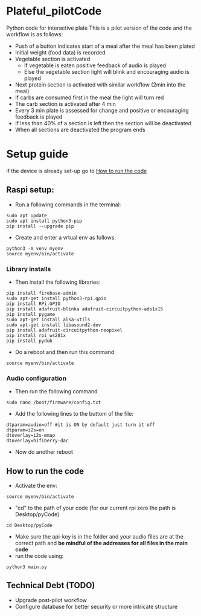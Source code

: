 # Plateful_pilotCode
Python code for interactive plate This is a pilot version of the code and the workflow is as follows:

- Push of a button indicates start of a meal after the meal has been plated
- Initial weight (food data) is recorded
- Vegetable section is activated 
  - If vegetable is eaten positive feedback of audio is played 
  - Else the vegetable section light will blink and encouraging audio is played 
- Next protein section is activated with similar workflow (2min into the meal)
- If carbs are consumed first in the meal the light will turn red
- The carb section is activated after 4 min
- Every 3 min plate is assessed for change and positive or encouraging feedback is played 
- If less than 40% of a section is left then the section will be deactivated
- When all sections are deactivated the program ends

# Setup guide
if the device is already set-up go to [How to run the code](https://github.com/MojTabax2/Plateful_pilotCode/blob/main/README.md#how-to-run-the-code)



## Raspi setup:
- Run a following commands in the terminal:
``` shell
sudo apt update
sudo apt install python3-pip
pip install --upgrade pip
```
- Create and enter a vrtual env as follows:
``` shell
python3 -m venv myenv
source myenv/bin/activate
```



### Library installs
- Then install the following libraries:
``` shell
pip install firebase-admin
sudo apt-get install python3-rpi.gpio
pip install RPi.GPIO
pip install adafruit-blinka adafruit-circuitpython-ads1x15
pip install pygame
sudo apt-get install alsa-utils
sudo apt-get install libasound2-dev
pip install adafruit-circuitpython-neopixel
pip install rpi_ws281x
pip install pydub
```
- Do a reboot and then run this command
``` shell
source myenv/bin/activate
```


### Audio configuration
- Then run the following command
``` shell
sudo nano /boot/firmware/config.txt
```
- Add the following lines to the buttom of the file:
```
dtparam=audio=off #it is ON by default just turn it off
dtparam=i2s=on 
dtoverlay=i2s-mmap
dtoverlay=hifiberry-dac
```



- Now do another reboot




## How to run the code
- Activate the env:
``` shell
source myenv/bin/activate
```
- "cd" to the path of your code (for our current rpi zero the path is Desktop/pyCode)
``` shell
cd Desktop/pyCode
```
- Make sure the api-key is in the folder and your audio files are at the correct path and **be mindful of the addresses for all files in the main code**
- run the code using:
``` shell
python3 main.py
```


## Technical Debt (TODO)
- Upgrade post-pilot workflow
- Configure database for better security or more intricate structure
